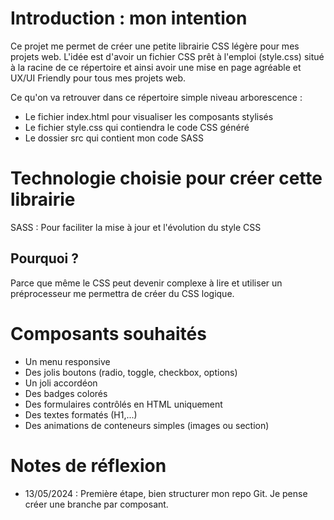 # Introduction : mon intention
Ce projet me permet de créer une petite librairie CSS légère pour mes projets web. L'idée est d'avoir un fichier CSS prêt à l'emploi (style.css) situé à la racine de ce répertoire et ainsi avoir une mise en page agréable et UX/UI Friendly pour tous mes projets web.

Ce qu'on va retrouver dans ce répertoire simple niveau arborescence : 
* Le fichier index.html pour visualiser les composants stylisés
* Le fichier style.css qui contiendra le code CSS généré
* Le dossier src qui contient mon code SASS


# Technologie choisie pour créer cette librairie
SASS : Pour faciliter la mise à jour et l'évolution du style CSS
## Pourquoi ?
Parce que même le CSS peut devenir complexe à lire et utiliser un préprocesseur me permettra de créer du CSS logique.

# Composants souhaités
* Un menu responsive
* Des jolis boutons (radio, toggle, checkbox, options)
* Un joli accordéon
* Des badges colorés
* Des formulaires contrôlés en HTML uniquement
* Des textes formatés (H1,...)
* Des animations de conteneurs simples (images ou section)


# Notes de réflexion
* 13/05/2024 : Première étape, bien structurer mon repo Git. Je pense créer une branche par composant. 
